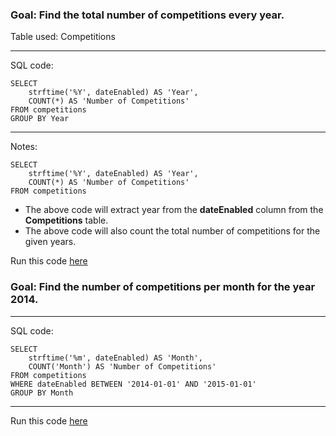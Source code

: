 
### Goal: Find the total number of competitions every year.

Table used: Competitions

---
SQL code:

```
SELECT 
    strftime('%Y', dateEnabled) AS 'Year', 
    COUNT(*) AS 'Number of Competitions'
FROM competitions
GROUP BY Year
```
---
Notes:

```
SELECT 
    strftime('%Y', dateEnabled) AS 'Year', 
    COUNT(*) AS 'Number of Competitions'
FROM competitions
```
* The above code will extract year from the **dateEnabled** column from the **Competitions** table. 
* The above code will also count the total number of competitions for the given years.  




Run this code [here](https://www.kaggle.com/lochleven/d/kaggle/meta-kaggle/competition-list1/edit)

### Goal: Find the number of competitions per month for the year 2014.

---
SQL code:

```
SELECT 
    strftime('%m', dateEnabled) AS 'Month',
    COUNT('Month') AS 'Number of Competitions'
FROM competitions
WHERE dateEnabled BETWEEN '2014-01-01' AND '2015-01-01'
GROUP BY Month
```
---
Run this code [here](https://www.kaggle.com/lochleven/d/kaggle/meta-kaggle/competition-list1/edit)



